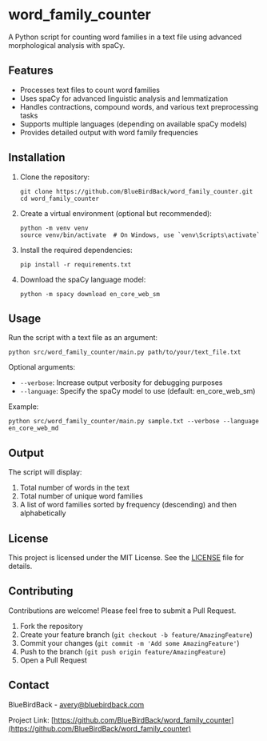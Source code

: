 # word_family_counter

A Python script for counting word families in a text file using advanced morphological analysis with spaCy.

## Features

- Processes text files to count word families
- Uses spaCy for advanced linguistic analysis and lemmatization
- Handles contractions, compound words, and various text preprocessing tasks
- Supports multiple languages (depending on available spaCy models)
- Provides detailed output with word family frequencies

## Installation

1. Clone the repository:
   ```
   git clone https://github.com/BlueBirdBack/word_family_counter.git
   cd word_family_counter
   ```

2. Create a virtual environment (optional but recommended):
   ```
   python -m venv venv
   source venv/bin/activate  # On Windows, use `venv\Scripts\activate`
   ```

3. Install the required dependencies:
   ```
   pip install -r requirements.txt
   ```

4. Download the spaCy language model:
   ```
   python -m spacy download en_core_web_sm
   ```

## Usage

Run the script with a text file as an argument:

```
python src/word_family_counter/main.py path/to/your/text_file.txt
```

Optional arguments:
- `--verbose`: Increase output verbosity for debugging purposes
- `--language`: Specify the spaCy model to use (default: en_core_web_sm)

Example:
```
python src/word_family_counter/main.py sample.txt --verbose --language en_core_web_md
```

## Output

The script will display:
1. Total number of words in the text
2. Total number of unique word families
3. A list of word families sorted by frequency (descending) and then alphabetically

## License

This project is licensed under the MIT License. See the [LICENSE](LICENSE) file for details.

## Contributing

Contributions are welcome! Please feel free to submit a Pull Request.

1. Fork the repository
2. Create your feature branch (`git checkout -b feature/AmazingFeature`)
3. Commit your changes (`git commit -m 'Add some AmazingFeature'`)
4. Push to the branch (`git push origin feature/AmazingFeature`)
5. Open a Pull Request

## Contact

BlueBirdBack - avery@bluebirdback.com

Project Link: [https://github.com/BlueBirdBack/word_family_counter](https://github.com/BlueBirdBack/word_family_counter)
